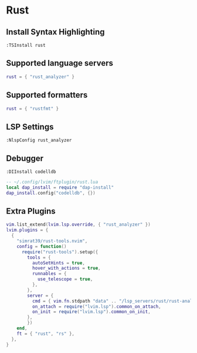 # Rust

## Install Syntax Highlighting

```vim
:TSInstall rust
```

## Supported language servers

```lua
rust = { "rust_analyzer" }
```

## Supported formatters

```lua
rust = { "rustfmt" }
```

## LSP Settings

```vim
:NlspConfig rust_analyzer
```

## Debugger

```vim
:DIInstall codelldb
```

```lua
-- ~/.config/lvim/ftplugin/rust.lua
local dap_install = require "dap-install"
dap_install.config("codelldb", {})
```

## Extra Plugins

```lua
vim.list_extend(lvim.lsp.override, { "rust_analyzer" })
lvim.plugins = {
  {
    "simrat39/rust-tools.nvim",
    config = function()
      require("rust-tools").setup({
        tools = {
          autoSetHints = true,
          hover_with_actions = true,
          runnables = {
            use_telescope = true,
          },
        },
        server = {
          cmd = { vim.fn.stdpath "data" .. "/lsp_servers/rust/rust-analyzer" },
          on_attach = require("lvim.lsp").common_on_attach,
          on_init = require("lvim.lsp").common_on_init,
        },
        })
    end,
    ft = { "rust", "rs" },
  },
}
```
